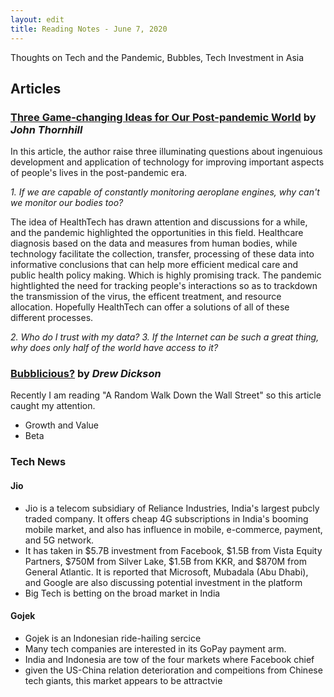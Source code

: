 ```yaml
---
layout: edit
title: Reading Notes - June 7, 2020
---
```


Thoughts on Tech and the Pandemic, Bubbles, Tech Investment in Asia

## Articles

### [Three Game-changing Ideas for Our Post-pandemic World](https://www.ft.com/content/f35db8c6-a02f-11ea-b65d-489c67b0d85d) by *John Thornhill*

In this article, the author raise three illuminating questions about ingenuious development and application of technology for improving important aspects of people's lives in the post-pandemic era.

*1. If we are capable of constantly monitoring aeroplane engines, why can't we monitor our bodies too?*

The idea of HealthTech has drawn attention and discussions for a while, and the pandemic highlighted the opportunities in this field. Healthcare diagnosis based on the data and measures from human bodies, while technology facilitate the collection, transfer, processing of these data into informative conclusions that can help more efficient medical care and public health policy making. Which is highly promising track. The pandemic hightlighted the need for tracking people's interactions so as to trackdown the transmission of the virus, the efficent treatment, and resource allocation. Hopefully HealthTech can offer a solutions of all of these different processes. 

*2. Who do I trust with my data?*
*3. If the Internet can be such a great thing, why does only half of the world have access to it?*
  



### [Bubblicious?](https://www.albertbridgecapital.com/post/bubblicious) by *Drew Dickson*

Recently I am reading "A Random Walk Down the Wall Street" so this article caught my attention.

+ Growth and Value
+ Beta
  


### Tech News

#### Jio
+ Jio is a telecom subsidiary of Reliance Industries, India's largest pubcly traded company. It offers cheap 4G subscriptions in India's booming mobile market, and also has influence in mobile, e-commerce, payment, and 5G network.
+ It has taken in $5.7B investment from Facebook, $1.5B from Vista Equity Partners, $750M from Silver Lake, $1.5B from KKR, and $870M from General Atlantic. It is reported that Microsoft, Mubadala (Abu Dhabi), and Google are also discussing potential investment in the platform
+ Big Tech is betting on the broad market in India

#### Gojek
+ Gojek is an Indonesian ride-hailing sercice
+ Many tech companies are interested in its GoPay payment arm.
+ India and Indonesia are tow of the four markets where Facebook chief 
+ given the US-China relation deterioration and compeitions from Chinese tech giants, this market appears to be attractvie

 
